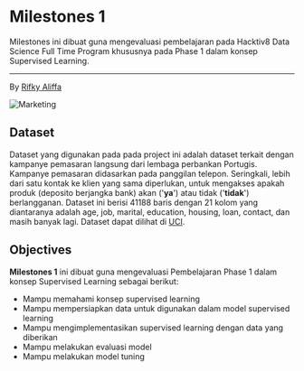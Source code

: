 # Milestones 1

Milestones ini dibuat guna mengevaluasi pembelajaran pada Hacktiv8 Data Science Full Time Program khususnya pada Phase 1 dalam konsep Supervised Learning.

---

By [Rifky Aliffa](https://github.com/Penzragon)

![Marketing](https://accurate.id/wp-content/uploads/2021/12/tujuan-marketing.png)

## Dataset

Dataset yang digunakan pada pada project ini adalah dataset terkait dengan kampanye pemasaran langsung dari lembaga perbankan Portugis. Kampanye pemasaran didasarkan pada panggilan telepon. Seringkali, lebih dari satu kontak ke klien yang sama diperlukan, untuk mengakses apakah produk (deposito berjangka bank) akan ('**ya**') atau tidak ('**tidak**') berlangganan. Dataset ini berisi 41188 baris dengan 21 kolom yang diantaranya adalah age, job, marital, education, housing, loan, contact, dan masih banyak lagi. Dataset dapat dilihat di [UCI](https://archive.ics.uci.edu/ml/datasets/Bank+Marketing).

## Objectives

**Milestones 1** ini dibuat guna mengevaluasi Pembelajaran Phase 1 dalam konsep Supervised Learning sebagai berikut:

- Mampu memahami konsep supervised learning
- Mampu mempersiapkan data untuk digunakan dalam model supervised learning
- Mampu mengimplementasikan supervised learning dengan data yang diberikan
- Mampu melakukan evaluasi model
- Mampu melakukan model tuning
